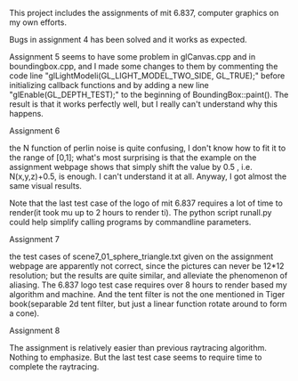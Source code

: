 This project includes the assignments of mit 6.837, computer graphics on my own efforts.

Bugs in assignment 4 has been solved and it works as expected.

Assignment 5 seems to have some problem in glCanvas.cpp and in boundingbox.cpp, and I made some changes to them by commenting the code line "glLightModeli(GL_LIGHT_MODEL_TWO_SIDE, GL_TRUE);" before initializing callback functions and by adding a new line "glEnable(GL_DEPTH_TEST);" to the beginning of BoundingBox::paint(). The result is that it works perfectly well, but I really can't understand why this happens.

Assignment 6

the N function of perlin noise is quite confusing, I don't know how to fit it to the range of [0,1]; what's most surprising is that the example on the assignment webpage shows that simply shift the value by 0.5 , i.e. N(x,y,z)+0.5, is enough. I can't understand it at all. Anyway, I got almost the same visual results. 

Note that the last test case of the logo of mit 6.837 requires a lot of time to render(it took mu up to 2 hours to render ti). The python script runall.py could help simplify calling programs by commandline parameters. 



Assignment 7

the test cases of scene7_01_sphere_triangle.txt given on the assignment webpage are apparently not correct, since the pictures can never be 12*12 resolution; but the results are quite similar, and alleviate the phenomenon of aliasing. The 6.837 logo test case requires over 8 hours to render based my algorithm and machine. And the tent filter is not the one mentioned in Tiger book(separable 2d tent filter, but just a linear function rotate around to form a cone). 



Assignment 8

The assignment is relatively easier than previous raytracing algorithm. Nothing to emphasize. But the last test case seems to require time to complete the raytracing.





